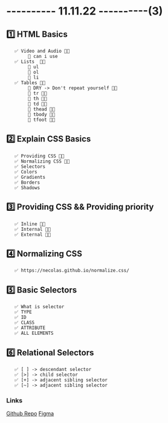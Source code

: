 # ---------- 11.11.22 ----------(3)

## 1️⃣ HTML Basics

       ✅ Video and Audio 👍🏻
            🎁 can i use
       ✅ Lists  👍🏻
            🎁 ul
            🎁 ol
            🎁 li
       ✅ Tables 👍🏻
            🎁 DRY -> Don't repeat yourself 👍🏻
            🎁 tr 👍🏻
            🎁 th 👍🏻
            🎁 td 👍🏻
            🎁 thead 👍🏻
            🎁 tbody 👍🏻
            🎁 tfoot 👍🏻

## 2️⃣ Explain CSS Basics

       ✅ Providing CSS 👍🏻
       ✅ Normalizing CSS 👍🏻
       ✅ Selectors
       ✅ Colors
       ✅ Gradients
       ✅ Borders
       ✅ Shadows

## 3️⃣ Providing CSS && Providing priority

       ✅ Inline 👍🏻
       ✅ Internal 👍🏻
       ✅ External 👍🏻

## 4️⃣ Normalizing CSS

       ✅ https://necolas.github.io/normalize.css/

## 5️⃣ Basic Selectors

       ✅ What is selector
       ✅ TYPE
       ✅ ID
       ✅ CLASS
       ✅ ATTRIBUTE
       ✅ ALL ELEMENTS

## 6️⃣ Relational Selectors

       ✅ [ ] -> descendant selector
       ✅ [>] -> child selector
       ✅ [+] -> adjacent sibling selector
       ✅ [~] -> adjacent sibling selector

### Links

[Github Repo](https://github.com/arslonbekXX/pdp-g-8.git)
[Figma](https://bit.ly/3hk8XWp)
